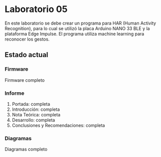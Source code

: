 # Laboratorio 05

En este laboratorio se debe crear un programa para HAR (Human Activity Recognition), para lo cual se utilizó la placa Arduino NANO 33 BLE y la plataforma Edge Impulse. El programa utiliza machine learning para reconocer los gestos.

## Estado actual

### Firmware
Firmware completo


### Informe

1. Portada: completa
2. Introducción: completa
3. Nota Teórica: completa
4. Desarrollo: completa
5. Conclusiones y Recomendaciones: completa

### Diagramas

Diagramas completo
